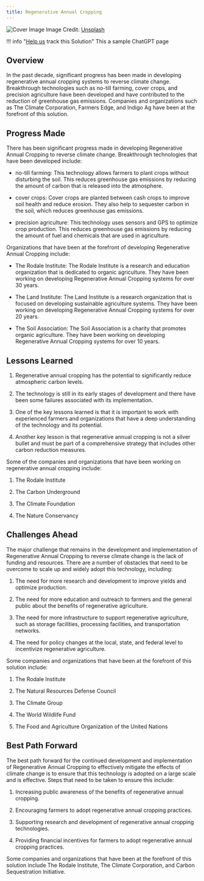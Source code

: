 ```yaml
---
title: Regenerative Annual Cropping
---
```


![Cover Image](https://images.unsplash.com/photo-1645104948579-8d14f8668c70?crop=entropy&cs=tinysrgb&fit=max&fm=jpg&ixid=M3w0NDYzODh8MHwxfHNlYXJjaHwxfHxSZWdlbmVyYXRpdmUlMjBBbm51YWwlMjBDcm9wcGluZ3xlbnwwfHx8fDE2ODM3NTM0NTF8MA&ixlib=rb-4.0.3&q=80&w=1080)
Image Credit: [Unsplash](https://unsplash.com/@fwren)

!!! info "[Help us](../../contribute) track this Solution"
    This a sample ChatGPT page

## Overview

In the past decade, significant progress has been made in developing regenerative annual cropping systems to reverse climate change. Breakthrough technologies such as no-till farming, cover crops, and precision agriculture have been developed and have contributed to the reduction of greenhouse gas emissions. Companies and organizations such as The Climate Corporation, Farmers Edge, and Indigo Ag have been at the forefront of this solution.

## Progress Made

There has been significant progress made in developing Regenerative Annual Cropping to reverse climate change. Breakthrough technologies that have been developed include:

- no-till farming: This technology allows farmers to plant crops without disturbing the soil. This reduces greenhouse gas emissions by reducing the amount of carbon that is released into the atmosphere.

- cover crops: Cover crops are planted between cash crops to improve soil health and reduce erosion. They also help to sequester carbon in the soil, which reduces greenhouse gas emissions.

- precision agriculture: This technology uses sensors and GPS to optimize crop production. This reduces greenhouse gas emissions by reducing the amount of fuel and chemicals that are used in agriculture.

Organizations that have been at the forefront of developing Regenerative Annual Cropping include:

- The Rodale Institute: The Rodale Institute is a research and education organization that is dedicated to organic agriculture. They have been working on developing Regenerative Annual Cropping systems for over 30 years.

- The Land Institute: The Land Institute is a research organization that is focused on developing sustainable agriculture systems. They have been working on developing Regenerative Annual Cropping systems for over 20 years.

- The Soil Association: The Soil Association is a charity that promotes organic agriculture. They have been working on developing Regenerative Annual Cropping systems for over 10 years.

## Lessons Learned

1. Regenerative annual cropping has the potential to significantly reduce atmospheric carbon levels.

2. The technology is still in its early stages of development and there have been some failures associated with its implementation.

3. One of the key lessons learned is that it is important to work with experienced farmers and organizations that have a deep understanding of the technology and its potential.

4. Another key lesson is that regenerative annual cropping is not a silver bullet and must be part of a comprehensive strategy that includes other carbon reduction measures.

Some of the companies and organizations that have been working on regenerative annual cropping include:

1. The Rodale Institute

2. The Carbon Underground

3. The Climate Foundation

4. The Nature Conservancy

## Challenges Ahead

The major challenge that remains in the development and implementation of Regenerative Annual Cropping to reverse climate change is the lack of funding and resources. There are a number of obstacles that need to be overcome to scale up and widely adopt this technology, including:

1. The need for more research and development to improve yields and optimize production.

2. The need for more education and outreach to farmers and the general public about the benefits of regenerative agriculture.

3. The need for more infrastructure to support regenerative agriculture, such as storage facilities, processing facilities, and transportation networks.

4. The need for policy changes at the local, state, and federal level to incentivize regenerative agriculture.

Some companies and organizations that have been at the forefront of this solution include:

1. The Rodale Institute

2. The Natural Resources Defense Council

3. The Climate Group

4. The World Wildlife Fund

5. The Food and Agriculture Organization of the United Nations

## Best Path Forward

The best path forward for the continued development and implementation of Regenerative Annual Cropping to effectively mitigate the effects of climate change is to ensure that this technology is adopted on a large scale and is effective. Steps that need to be taken to ensure this include:

1. Increasing public awareness of the benefits of regenerative annual cropping.

2. Encouraging farmers to adopt regenerative annual cropping practices.

3. Supporting research and development of regenerative annual cropping technologies.

4. Providing financial incentives for farmers to adopt regenerative annual cropping practices.

Some companies and organizations that have been at the forefront of this solution include The Rodale Institute, The Climate Corporation, and Carbon Sequestration Initiative.
